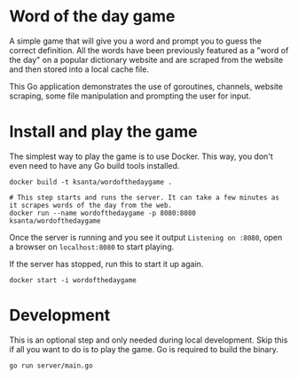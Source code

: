 # Word of the day game
A simple game that will give you a word and prompt you to guess the correct definition. All the words have been
previously featured as a "word of the day" on a popular dictionary website and are scraped from the website and then 
stored into a local cache file.

This Go application demonstrates the use of goroutines, channels, website scraping, some file manipulation and prompting
the user for input.

# Install and play the game
The simplest way to play the game is to use Docker. This way, you don't even need to have any Go build tools installed.

```shell script
docker build -t ksanta/wordofthedaygame .

# This step starts and runs the server. It can take a few minutes as it scrapes words of the day from the web.
docker run --name wordofthedaygame -p 8080:8080 ksanta/wordofthedaygame
```

Once the server is running and you see it output `Listening on :8080`, open a browser on `localhost:8080`
to start playing.

If the server has stopped, run this to start it up again.
```shell script
docker start -i wordofthedaygame
```

# Development
This is an optional step and only needed during local development. Skip this if all you want to do is to play the game.
Go is required to build the binary.
```shell script
go run server/main.go
````
